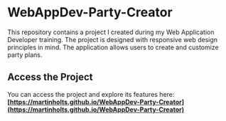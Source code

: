 # WebAppDev-Party-Creator

This repository contains a project I created during my Web Application Developer training. The project is designed with responsive web design principles in mind. The application allows users to create and customize party plans.

## Access the Project

You can access the project and explore its features here: **[https://martinholts.github.io/WebAppDev-Party-Creator](https://martinholts.github.io/WebAppDev-Party-Creator)**
 
